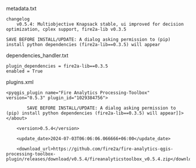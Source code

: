 
metadata.txt

    changelog
        v0.5.4: Multiobjective Knapsack stable, ui improved for decision optimization, cplex support, fire2a-lib v0.3.5

	SAVE BEFORE INSTALL/UPDATE: A dialog asking permission to (pip) install python dependencies (fire2a-lib==0.3.5) will appear

dependencies_handler.txt

	plugin_dependencies = fire2a-lib==0.3.5
    enabled = True

plugins.xml

	<pyqgis_plugin name="Fire Analytics Processing-Toolbox" version="0.5.3" plugin_id="1029384756">

			SAVE BEFORE INSTALL/UPDATE: A dialog asking permission to (pip) install python dependencies (fire2a-lib==0.3.5) will appear]]></about>

		<version>0.5.4</version>

		<update_date>2024-07-03T06:06:06.066666+06:00</update_date>

		<download_url>https://github.com/fire2a/fire-analytics-qgis-processing-toolbox-plugin/releases/download/v0.5.4/fireanalyticstoolbox_v0.5.4.zip</download_url>
